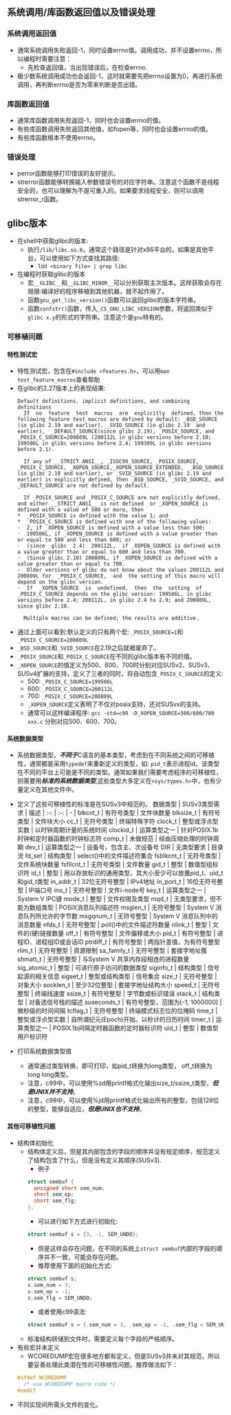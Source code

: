 ## 系统调用/库函数返回值以及错误处理

### 系统调用返回值
- 通常系统调用失败返回-1，同时设置errno值。调用成功，并不设置errno，所以编程时需要注意：
  - 先检查返回值，当出现错误后，在检查errno.
- 极少数系统调用成功也会返回-1，这时就需要先把errno设置为0，再进行系统调用，再判断errno是否为零来判断是否出错。
### 库函数返回值
- 通常库函数调用失败返回-1，同时也会设置errno的值。
- 有些库函数调用失败返回其他值，如fopen等，同时也会设置errno的值。
- 有些库函数根本不使用errno。
### 错误处理
- perror函数能够打印错误的友好提示。
- strerror函数能够转换输入参数错误号的对应字符串。注意这个函数不是线程安全的，也可以理解为不是可重入的。如果要求线程安全，则可以调用strerror_r函数。
## glibc版本
- 在shell中获取glibc的版本:
  - 执行`/lib/libc.so.6`，通常这个路径是针对x86平台的，如果是其他平台，可以使用如下方式查找其路径:
    - `ldd <binary file> | grep libc`
- 在编程时获取glibc的版本
  - 宏`__GLIBC__`和`__GLIBC_MINOR__`可以分别获取主次版本。这样获取会存在局限:编译好的程序移植到其他机器，就不起作用了。
  - 函数`gnu_get_libc_version()`函数可以返回glibc的版本字符串。
  - 函数`confstr()`函数，传入`_CS_GNU_LIBC_VERSION`参数，将返回类似于`glibc x.y`的形式的字符串。注意这个是`gnu`特有的。

### 可移植问题

#### 特性测试宏
- 特性测试宏，包含在`#include <features.h>`，可以用`man test_feature_macros`查看帮助
- 在glibc的2.27版本上的表现结果:
  ```
  Default definitions, implicit definitions, and combining definitions
    If  no  feature  test  macros  are  explicitly  defined, then the following feature test macros are defined by default: _BSD_SOURCE (in glibc 2.19 and earlier), _SVID_SOURCE (in glibc 2.19  and  earlier),  _DEFAULT_SOURCE(since glibc 2.19), _POSIX_SOURCE, and _POSIX_C_SOURCE=200809L (200112L in glibc versions before 2.10; 199506L in glibc versions before 2.4; 199309L in glibc versions before 2.1).                                                                                                                                  
    
    If any of __STRICT_ANSI__, _ISOC99_SOURCE, _POSIX_SOURCE, _POSIX_C_SOURCE, _XOPEN_SOURCE,_XOPEN_SOURCE_EXTENDED,  _BSD_SOURCE  (in glibc 2.19 and earlier), or _SVID_SOURCE (in glibc 2.19 and earlier) is explicitly defined, then _BSD_SOURCE, _SVID_SOURCE, and _DEFAULT_SOURCE are not defined by default.                                                                                            
    
    If _POSIX_SOURCE and _POSIX_C_SOURCE are not explicitly defined, and either __STRICT_ANSI__ is not defined  or _XOPEN_SOURCE is defined with a value of 500 or more, then                                                                                                *  _POSIX_SOURCE is defined with the value 1; and                                                                                      *  _POSIX_C_SOURCE is defined with one of the following values:                                                                          ·  2, if _XOPEN_SOURCE is defined with a value less than 500;                                                                          ·  199506L, if _XOPEN_SOURCE is defined with a value greater than or equal to 500 and less than 600; or                                ·  (since  glibc  2.4)  200112L,  if _XOPEN_SOURCE is defined with a value greater than or equal to 600 and less than 700.             ·  (Since glibc 2.10) 200809L, if _XOPEN_SOURCE is defined with a value greater than or equal to 700.                                  ·  Older versions of glibc do not know about the values 200112L and 200809L for  _POSIX_C_SOURCE,  and  the setting of this macro will depend on the glibc version.                                                                                                          ·  If  _XOPEN_SOURCE  is  undefined,  then  the  setting  of  _POSIX_C_SOURCE depends on the glibc version: 199506L, in glibc versions before 2.4; 200112L, in glibc 2.4 to 2.9; and 200809L, since glibc 2.10.   
    
    Multiple macros can be defined; the results are additive. 
  ```
- 通过上面可以看到:默认定义的只有两个宏: `_POSIX_SOURCE=1`和`_POSIX_C_SOURCE=200809L`
- `_BSD_SOURCE`和`_SVID_SOURCE`在2.19之后就被废弃了。
- `_POSIX_SOURCE`和`_POSIX_C_SOURCE`在不同的glibc版本有不同的值。
- `_XOPEN_SOURCE`的值定义为500、600、700时分别对应SUSv2、SUSv3、SUSv4扩展的支持，定义了三者的同时，将自动包含`_POSIX_C_SOURCE`的定义:
  - 500: `_POSIX_C_SOURCE=199506L`
  - 600: `_POSIX_C_SOURCE=200112L`
  - 700: `_POSIX_C_SOURCE=200809L`
  - `_XOPEN_SOURCE`定义表明了不仅对posix支持，还对SUSvx的支持。
  - 通常可以这样编译程序: `gcc -std=c99 -D_XOPEN_SOURCE=500/600/700 xxx.c` 分别对应500、600、700。

#### 系统数据类型
- 系统数据类型，***不同于***C语言的基本类型，考虑到在不同系统之间的可移植性，通常都是采用`typedef`来重新定义的类型，如: `pid_t`表示进程id。该类型在不同的平台上可能是不同的类型。通常如果我们需要考虑程序的可移植性，则需要用***标准的系统数据类型***,这些类型大多定义在`<sys/types.h>`中，也有少量定义在其他文件中。
- 定义了这些可移植性的标准是在SUSv3中规范的。
  数据类型 | SUSv3类型需求 | 描述
  |  :-:  |     :-:     | - |
  blkcnt_t | 有符号类型 | 文件块数量
  blksize_t | 有符号类型 | 文件块大小
  cc_t | 无符号类型 | 终端特殊字符
  clock_t | 整型或浮点型实数 | 以时钟周期计量的系统时间
  clockid_t | 运算类型之一 | 针对POSIX.1b时钟和定时器函数的时钟标志符
  comp_t | 未做规范 | 经由压缩处理的时钟周期
  dev_t | 运算类型之一 | 设备号，包含主、次设备号
  DIR | 无类型要求 | 目录流
  fd_set | 结构类型 | select()中的文件描述符集合
  fsblkcnt_t | 无符号类型 | 文件系统块数量
  fsfilcnt_t | 无符号类型 | 文件数量
  gid_t | 整型 | 数值型组标识符
  id_t | 整型 | 用以存放标识的通用类型，其大小至少可以放置pid_t、uid_t和gid_t类型
  in_addr_t | 32位无符号整型 | IPv4地址
  in_port_t | 16位无符号整型 | IP端口号
  ino_t | 无符号整型 | 文件i-node号
  key_t | 运算类型之一 | System V IPC键
  mode_t | 整型 | 文件权限及类型
  mqd_t | 无类型要求，但不能为数组类型 | POSIX消息队列描述符
  msglen_t | 无符号整型 | System V 消息队列所允许的字节数
  msgqnum_t | 无符号整型 | System V 消息队列中的消息数量
  nfds_t | 无符号整型 | poll()中的文件描述符数量
  nlink_t | 整型 | 文件的(硬)链接数量
  off_t | 有符号整型 | 文件偏移或大小
  pid_t | 有符号整型 | 进程ID、进程组ID或会话ID
  ptrdiff_t | 有符号整型 | 两指针差值，为有符号整型
  rlim_t | 无符号整型 | 资源限制
  sa_family_t | 无符号整型 | 套接字地址簇
  shmatt_t | 无符号整型 | 与System V 共享内存段相连的进程数量
  sig_atomic_t | 整型 | 可进行原子访问的数据类型
  siginfo_t | 结构类型 | 信号起源的相关信息
  sigset_t | 整型或结构类型 | 信号集合
  size_t | 无符号整型 | 对象大小
  socklen_t | 至少32位整型 | 套接字地址结构大小
  speed_t | 无符号整型 | 终端线速度
  ssize_t | 有符号整型 | 字节数或标识错误
  stack_t | 结构类型 | 对备选信号栈的描述
  suseconds_t | 有符号整型，范围为[-1, 1000000] | 微秒级的时间间隔
  tcflag_t | 无符号整型 | 终端模式标志位的位掩码
  time_t | 整型或浮点型实数 | 自所谓纪元(Epoch)开始，以秒计的日历时间
  timer_t | 运算类型之一 | POSIX.1b间隔定时器函数的定时器标识符
  uid_t | 整型 | 数值型用户标识符

- 打印系统数据类型值
  - 通常通过类型转换，即可打印，如pid_t转换为long类型， off_t转换为long long类型。
  - 注意，c99中，可以使用%zd用printf格式化输出size_t/ssize_t类型，***但是UNIX并不支持***。
  - 注意，c99中，可以使用%jd用printf格式化输出所有的整型，包括128位的整型，能够自适应，***但是UNIX也不支持***。

#### 其他可移植性问题
- 结构体初始化
  - 结构体定义后，但是其内部包含的字段的顺序并没有规定顺序，规范定义了结构包含了什么，但是没有定义其顺序(SUSv3).
    - 例子
    ```c
    struct sembuf {
      unsigned short sem_num;
      short sem_op;
      short sem_flg;
    };
    ```
    - 可以进行如下方式进行初始化:
    ```c
    struct sembuf s = {3, -1, SEM_UNDO};
    ```
    - 但是这样会存在问题，在不同的系统上`struct sembuf`内部的字段的顺序并不一致，可能会存在问题。
    - 推荐使用下面的初始化方式:
    ```c
    struct sembuf s;
    s.sem_num = 3;
    s.sem_op = -1;
    s.sem_flg = SEM_UNDO;
    ```
    - 或者使用c99语法:
    ```c
    struct sembuf s = {.sem_num = 3, .sem_op = -1, .sem_flg = SEM_UNDO};
    ```
  - 标准结构转储到文件时，需要定义每个字段的严格顺序。
- 有些宏并未定义
  - WCOREDUMP宏在很多地方都有定义，但是SUSv3并未对其规范，所以要妥善处理此类潜在性的可移植性问题。推荐做法如下：
  ```c
  #ifdef WCOREDUMP
    /* use WCOREDUMP macro code */
  #endif
  ```
- 不同实现间所需头文件的变化。

